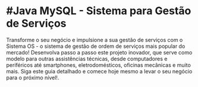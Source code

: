<h1>#Java MySQL - Sistema para Gestão de Serviços</h1>

<p>Transforme o seu negócio e impulsione a sua gestão de serviços com o Sistema OS - o sistema de gestão de ordem de serviços mais popular do mercado! Desenvolva passo a passo este projeto inovador, que serve como modelo para outras assistências técnicas, desde computadores e periféricos até smartphones, eletrodomésticos, oficinas mecânicas e muito mais. Siga este guia detalhado e comece hoje mesmo a levar o seu negócio para o próximo nível!.</p>
